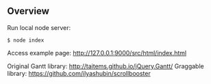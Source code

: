 ## Overview

Run local node server:
```shell
$ node index
```

Access example page:
http://127.0.0.1:9000/src/html/index.html

Original Gantt library:
http://taitems.github.io/jQuery.Gantt/
Graggable library:
https://github.com/ilyashubin/scrollbooster

